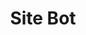 ---
title: "Site Bot"
title_meta: Site Bot Products and Services
description: "A fully managed database service with high availability."
---